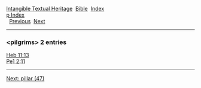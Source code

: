 [Intangible Textual Heritage](../../index)  [Bible](../index) 
[Index](index)   
[p Index](_p_)  
  [Previous](c08542)  [Next](c08544) 

------------------------------------------------------------------------

### &lt;pilgrims&gt; 2 entries

[Heb 11:13](../kjv/heb011.htm#013)  
[Pe1 2:11](../kjv/pe1002.htm#011)  

------------------------------------------------------------------------

[Next: pillar (47)](c08544)
